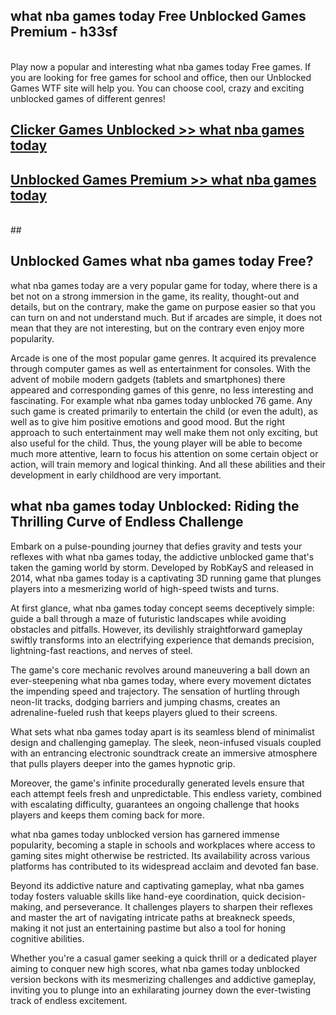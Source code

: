 ## what nba games today Free Unblocked Games Premium - h33sf <br>
<br>
Play now a popular and interesting what nba games today Free games. If you are looking for free games for school and office, then our Unblocked Games WTF site will help you. You can choose cool, crazy and exciting unblocked games of different genres!


##  [Clicker Games Unblocked >> what nba games today](http://freeplayer.one?title=what_nba_games_today&ref=04)

##  [Unblocked Games Premium >> what nba games today](http://freeplayer.one?title=what_nba_games_today&ref=04)
  <br>
  ##



## Unblocked Games what nba games today Free?

what nba games today are a very popular game for today, where there is a bet not on a strong immersion in the game, its reality, thought-out and details, but on the contrary, make the game on purpose easier so that you can turn on and not understand much. But if arcades are simple, it does not mean that they are not interesting, but on the contrary even enjoy more popularity.

Arcade is one of the most popular game genres. It acquired its prevalence through computer games as well as entertainment for consoles. With the advent of mobile modern gadgets (tablets and smartphones) there appeared and corresponding games of this genre, no less interesting and fascinating. For example what nba games today unblocked 76 game. Any such game is created primarily to entertain the child (or even the adult), as well as to give him positive emotions and good mood. But the right approach to such entertainment may well make them not only exciting, but also useful for the child. Thus, the young player will be able to become much more attentive, learn to focus his attention on some certain object or action, will train memory and logical thinking. And all these abilities and their development in early childhood are very important.

##  what nba games today Unblocked: Riding the Thrilling Curve of Endless Challenge

Embark on a pulse-pounding journey that defies gravity and tests your reflexes with what nba games today, the addictive unblocked game that's taken the gaming world by storm. Developed by RobKayS and released in 2014, what nba games today is a captivating 3D running game that plunges players into a mesmerizing world of high-speed twists and turns.

At first glance, what nba games today concept seems deceptively simple: guide a ball through a maze of futuristic landscapes while avoiding obstacles and pitfalls. However, its devilishly straightforward gameplay swiftly transforms into an electrifying experience that demands precision, lightning-fast reactions, and nerves of steel.

The game's core mechanic revolves around maneuvering a ball down an ever-steepening what nba games today, where every movement dictates the impending speed and trajectory. The sensation of hurtling through neon-lit tracks, dodging barriers and jumping chasms, creates an adrenaline-fueled rush that keeps players glued to their screens.

What sets what nba games today apart is its seamless blend of minimalist design and challenging gameplay. The sleek, neon-infused visuals coupled with an entrancing electronic soundtrack create an immersive atmosphere that pulls players deeper into the games hypnotic grip.

Moreover, the game's infinite procedurally generated levels ensure that each attempt feels fresh and unpredictable. This endless variety, combined with escalating difficulty, guarantees an ongoing challenge that hooks players and keeps them coming back for more.

what nba games today unblocked version has garnered immense popularity, becoming a staple in schools and workplaces where access to gaming sites might otherwise be restricted. Its availability across various platforms has contributed to its widespread acclaim and devoted fan base.

Beyond its addictive nature and captivating gameplay, what nba games today fosters valuable skills like hand-eye coordination, quick decision-making, and perseverance. It challenges players to sharpen their reflexes and master the art of navigating intricate paths at breakneck speeds, making it not just an entertaining pastime but also a tool for honing cognitive abilities.

Whether you're a casual gamer seeking a quick thrill or a dedicated player aiming to conquer new high scores, what nba games today unblocked version beckons with its mesmerizing challenges and addictive gameplay, inviting you to plunge into an exhilarating journey down the ever-twisting track of endless excitement.